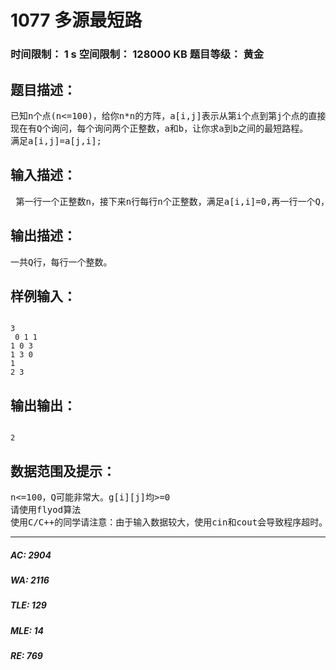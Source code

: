 # 1077 多源最短路   
### 时间限制： 1 s     空间限制： 128000 KB     题目等级： 黄金  
## 题目描述：  

<pre>
已知n个点(n<=100)，给你n*n的方阵，a[i,j]表示从第i个点到第j个点的直接距离。        
现在有Q个询问，每个询问两个正整数，a和b，让你求a到b之间的最短路程。        
满足a[i,j]=a[j,i];
</pre>
  
  
## 输入描述：  

<pre>
 第一行一个正整数n，接下来n行每行n个正整数，满足a[i,i]=0,再一行一个Q，接下来Q行，每行两个正整数a和b。
</pre>
  
  
## 输出描述：  

<pre>
一共Q行，每行一个整数。
</pre>
  
  
## 样例输入：  

<pre><code>
3
 0 1 1
1 0 3
1 3 0
1
2 3
</code></pre>
  
  
## 输出输出：  

<pre><code>
2
</code></pre>
  
  
## 数据范围及提示：  

<pre>
n<=100，Q可能非常大。g[i][j]均>=0
请使用flyod算法
使用C/C++的同学请注意：由于输入数据较大，使用cin和cout会导致程序超时。请使用scanf与printf进行输入和输出。
</pre>
  
  
***  

##### AC: 2904  
##### WA: 2116  
##### TLE: 129  
##### MLE: 14  
##### RE: 769  
